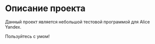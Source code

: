 # Описание проекта
Данный проект является небольшой тестовой программой для Alice Yandex.

Пользуйтесь с умом!